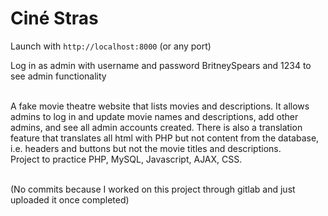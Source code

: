 # Ciné Stras

Launch with `http://localhost:8000` (or any port)

Log in as admin with username and password BritneySpears and 1234 to see admin functionality

<br>
A fake movie theatre website that lists movies and descriptions. It allows admins to log in and update movie names and descriptions, add other admins, and see all admin accounts created. There is also a translation feature that translates all html with PHP but not content from the database, i.e. headers and buttons but not the movie titles and descriptions.
<br>
Project to practice PHP, MySQL, Javascript, AJAX, CSS.<br>
<br>

(No commits because I worked on this project through gitlab and just uploaded it once completed)
